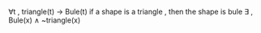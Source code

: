 $\forall$t , triangle(t) -> Bule(t)
if a shape is a triangle , then the shape is bule 
$\exists$ , Bule(x)  $\land$  ~triangle(x) 
